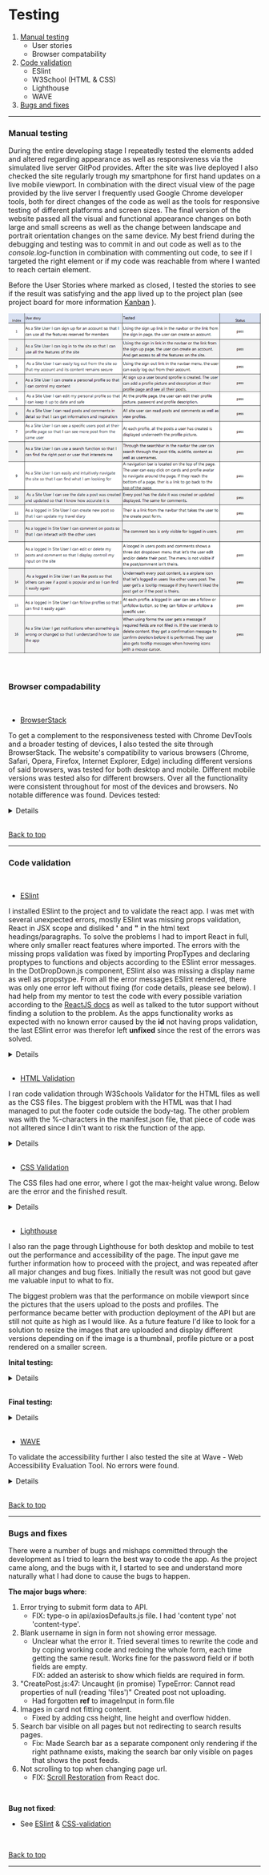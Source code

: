 # **Testing**

1. [Manual testing](#manual-testing)
    - User stories
    - Browser compatability
2. [Code validation](#code-validation)
    - ESlint
    - W3School (HTML & CSS)
    - Lighthouse
    - WAVE
3. [Bugs and fixes](#bugs-and-fixes)

---

### **Manual testing**

During the entire developing stage I repeatedly tested the elements added and altered regarding appearance as well as responsiveness via the simulated live server GitPod provides. After the site was live deployed I also checked the site regularly trough my smartphone for first hand updates on a live mobile viewport. In combination with the direct visual view of the page provided by the live server I frequently used Google Chrome developer tools, both for direct changes of the code as well as the tools for responsive testing of different platforms and screen sizes. The final version of the website passed all the visual and functional appearance changes on both large and small screens as well as the change between landscape and portrait orientation changes on the same device.
My best friend during the debugging and testing was to commit in and out code as well as to the <em>console.log</em>-function in combination with commenting out code, to see if I targeted the right element or if my code was reachable from where I wanted to reach certain element.

Before the User Stories where marked as closed, I tested the stories to see if the result was satisfying and the app lived up to the project plan (see project board for more information [Kanban](https://github.com/Monika-81/wanderlust-p5/projects/1) ).

![Iphone SE](/src/assets/readme-docs/userstories.png)

<br>

### **Browser compadability**
<br>

- [BrowserStack](https://www.browserstack.com/)

To get a complement to the responsiveness tested with Chrome DevTools and a broader testing of devices, I also tested the site through BrowserStack. The website's compatibility to various browsers (Chrome, Safari, Opera, Firefox, Internet Explorer, Edge) including different versions of said browsers, was tested for both desktop and mobile. Different mobile versions was tested also for different browsers. Over all the functionality were consistent throughout for most of the devices and browsers. No notable difference was found. Devices tested:

<details>

![BrowserStack](/src/assets/readme-docs/browserstack.png)
![Manual testing](/src/assets/readme-docs/browser.png)

</details>

<br>

[Back to top](#testing)

---

### **Code validation**
<br>

- [ESlint](https://eslint.org/) 

I installed ESlint to the project and to validate the react app. I was met with several unexpected errors, mostly ESlint was missing props validation, React in JSX scope and disliked **'** and **"** in the html text headings/paragraphs. To solve the problems I had to import React in full, where only smaller react features where imported. The errors with the missing props validation was fixed by importing PropTypes and declaring proptypes to functions and objects according to the ESlint error messages. In the DotDropDown.js component, ESlint also was missing a display name as well as propstype. From all the error messages ESlint rendered, there was only one error left without fixing (for code details, please see below). I had help from my mentor to test the code with every possible variation according to the [ReactJS docs](https://reactjs.org/docs/typechecking-with-proptypes.html#proptypes) as well as talked to the tutor support without finding a solution to the problem. As the apps functionality works as expected with no known error caused by the **id** not having props validation, the last ESlint error was therefor left **unfixed** since the rest of the errors was solved.

<details>
<br>

**ESlint errors:**
<br>

![eslint](/src/assets/readme-docs/eslint/eslint.png)
![eslint](/src/assets/readme-docs/eslint/3.png)

<br>

#### Code fixes:

<br>

![fix](/src/assets/readme-docs/eslint/fix.png)
![react](/src/assets/readme-docs/eslint/react-e.png)

<br>

#### Error unsollwed with assocciated code:

<br>

![error](/src/assets/readme-docs/eslint/last-eslint.png)

<br>

![function](/src/assets/readme-docs/eslint/33.png)

<br>

![code tried](/src/assets/readme-docs/eslint/code.png)

<br>
</details>

<br>

- [HTML Validation](https://www.w3schools.com/) 

I ran code validation through W3Schools Validator for the HTML files as well as the CSS files. The biggest problem with the HTML was that I had managed to put the footer code outside the body-tag. The other problem was with the %-characters in the manifest.json file, that piece of code was not alltered since I din't want to risk the function of the app.

<details>
<br>
 
**Errors**

![error](/src/assets/readme-docs/html-error-index.png)

**Finished check result**

![final](/src/assets/readme-docs/html-error-end.png)


<br>
</details>

<br>

- [CSS Validation](https://www.w3schools.com/) 

The CSS files had one error, where I got the max-height value wrong.
Below are the error and the finished result.

<details>
<br>

![Error](/src/assets/readme-docs/css-error-fixed.png)
![No error](/src/assets/readme-docs/css-wanderlust.png)

<br>
</details>

<br>

- [Lighthouse](https://developers.google.com/web/tools/lighthouse)

I also ran the page through Lighthouse for both desktop and mobile to test out the performance and accessibility of the page. The input gave me further information how to proceed with the project, and was repeated after all major changes and bug fixes. Initially the result was not good but gave me valuable input to what to fix.

 The biggest problem was that the performance on mobile viewport since the pictures that the users upload to the posts and profiles. The performance became better with production deployment of the API but are still not quite as high as I would like. As a future feature I'd like to look for a solution to resize the images that are uploaded and display different versions depending on if the image is a thumbnail, profile picture or a post rendered on a smaller screen. 

**Inital testing:**

<details>

![Lighthouse desktop](/src/assets/readme-docs/Home-desktop-1.png)
![Lighthouse desktop](/src/assets/readme-docs/Home-desktop-2.png)

<br>

![Lighthouse mobile](/src/assets/readme-docs/Profile-mobile-1a.png)

</details>

<br>

**Final testing:**

<details>

![Lighthouse desktop](/src/assets/readme-docs/desktop.png)
![Lighthouse mobile](/src/assets/readme-docs/PERFORMANCE1.png)

</details>

<br>


- [WAVE](https://wave.webaim.org/)

To validate the accessibility further I also tested the site at Wave - Web Accessibility Evaluation Tool. No errors were found.

<details>
<br>

![WAVE](/src/assets/readme-docs/WAVE.png) 

<br>
</details>

<br>

[Back to top](#testing)


---


### **Bugs and fixes**
There were a number of bugs and mishaps committed through the development as I tried to learn the best way to code the app. As the project came along, and the bugs with it, I started to see and understand more naturally what I had done to cause the bugs to happen. 

**The major bugs where**: <br>
1. Error trying to submit form data to API.
    - FIX: type-o in api/axiosDefaults.js file. I had 'content type' not 'content-type'.
2. Blank username in sign in form not showing error message.
    - Unclear what the error it. Tried several times to rewrite the code and by coping working code and redoing the whole form, each time getting the same result. Works fine for the password field or if both fields are empty. <br>
    FIX: added an asterisk to show which fields are required in form.
3. "CreatePost.js:47: Uncaught (in promise) TypeError: Cannot read properties of null (reading 'files')" Created post not uploading.
    - Had forgotten **ref** to imageInput in form.file
4.  Images in card not fitting content.
    - Fixed by adding css height, line height and overflow hidden.
5. Search bar visible on all pages but not redirecting to search results pages.
    - Fix: Made Search bar as a separate component only rendering if the right pathname exists, making the search bar only visible on pages that shows the post feeds.
6.  Not scrolling to top when changing page url.
    -  FIX: [Scroll Restoration](https://v5.reactrouter.com/web/guides/scroll-restoration) from React doc.

<br>

**Bug not fixed**:
- See [ESlint](#code-validation) & [CSS-validation](#code-validation)
<br>

[Back to top](#testing)

---